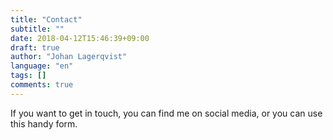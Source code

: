```yaml
---
title: "Contact"
subtitle: ""
date: 2018-04-12T15:46:39+09:00
draft: true
author: "Johan Lagerqvist"
language: "en"
tags: []
comments: true
---
```


If you want to get in touch, you can find me on social media, or you can use this handy form.
